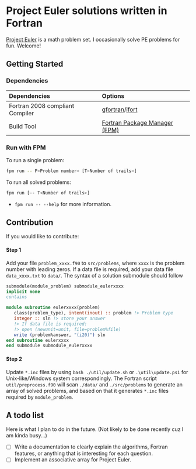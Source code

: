 # Project Euler solutions written in Fortran

[Project Euler](https://projecteuler.net/about) is a math problem set. I occasionally solve PE problems for fun. Welcome!

## Getting Started

### Dependencies

| Dependencies          | Options               |
|:----------------------|:----------------------|
| Fortran 2008 compliant Compiler      | [gfortran](https://gcc.gnu.org/wiki/GFortran)/[ifort](https://www.intel.com/content/www/us/en/developer/tools/oneapi/fortran-compiler.html#gs.lki8b0) |
| Build Tool            | [Fortran Package Manager (FPM)](https://github.com/fortran-lang/fpm) |

### Run with FPM
To run a single problem:
```bash
fpm run -- P<Problem number> [T<Number of trails>]
```
To run all solved problems:
```bash
fpm run [-- T<Number of trails>]
```
* `fpm run -- --help` for more information.

## Contribution
If you would like to contribute:
#### Step 1
Add your file `problem_xxxx.f90` to `src/problems`, where `xxxx` is the problem number with leading zeros. If a data file is required, add your data file `data_xxxx.txt` to `data/`. The syntax of a solution submodule should follow
```fortran
submodule(module_problem) submodule_eulerxxxx
implicit none
contains

module subroutine eulerxxxx(problem)
   class(problem_type), intent(inout) :: problem !> Problem type
   integer :: sln !> store your answer
   !> If data file is required:
   !> open (newunit=unit, file=problem%file)
   write (problem%answer, "(i20)") sln
end subroutine eulerxxxx
end submodule submodule_eulerxxxx
```

#### Step 2
Update `*.inc` files by using `bash ./util/update.sh` or `.\util\update.ps1` for Unix-like/Windows system correspondingly. The Fortran script `util/preprocess.f90` will scan `./data/` and `./src/problems` to generate an array of solved problems, and based on that it generates `*.inc` files required by `module_problem`.

## A todo list

Here is what I plan to do in the future. (Not likely to be done recently cuz I am kinda busy...)

- [ ] Write a documentation to clearly explain the algorithms, Fortran features, or anything that is interesting for each question.
- [ ] Implement an associative array for Project Euler.